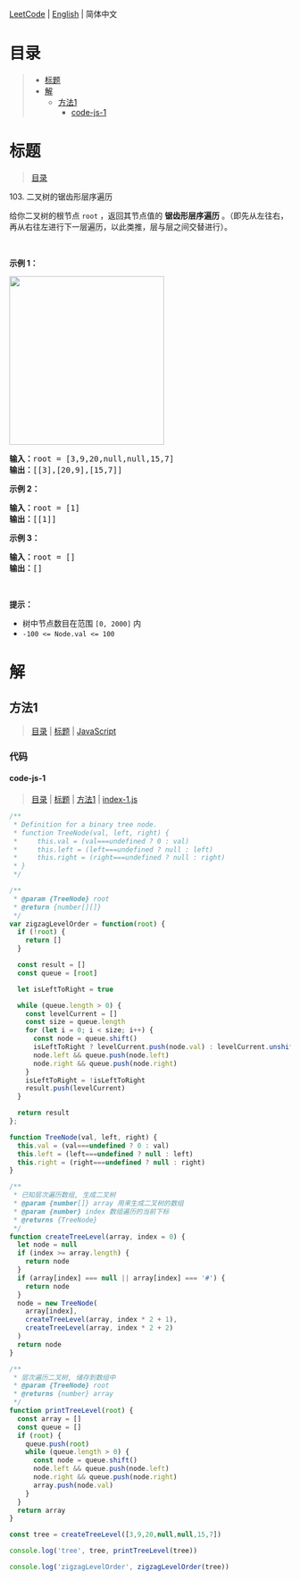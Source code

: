 [LeetCode](../README.CN.md) | [English](./README.md) | 简体中文

# 目录

>- [标题](#标题)
>- [解](#解)
>    - [方法1](#方法1)
>        - [code-js-1](#code-js-1)

# 标题

>[目录](#目录)

103.&nbsp;二叉树的锯齿形层序遍历

<p>给你二叉树的根节点 <code>root</code> ，返回其节点值的 <strong>锯齿形层序遍历</strong> 。（即先从左往右，再从右往左进行下一层遍历，以此类推，层与层之间交替进行）。</p>

<p>&nbsp;</p>

<p><strong>示例 1：</strong></p>
<img alt="" src="https://assets.leetcode.com/uploads/2021/02/19/tree1.jpg" style="width: 277px; height: 302px;" />
<pre>
<strong>输入：</strong>root = [3,9,20,null,null,15,7]
<strong>输出：</strong>[[3],[20,9],[15,7]]
</pre>

<p><strong>示例 2：</strong></p>

<pre>
<strong>输入：</strong>root = [1]
<strong>输出：</strong>[[1]]
</pre>

<p><strong>示例 3：</strong></p>

<pre>
<strong>输入：</strong>root = []
<strong>输出：</strong>[]
</pre>

<p>&nbsp;</p>

<p><strong>提示：</strong></p>

<ul>
	<li>树中节点数目在范围 <code>[0, 2000]</code> 内</li>
	<li><code>-100 &lt;= Node.val &lt;= 100</code></li>
</ul>


# 解

## 方法1

>[目录](#目录) | [标题](#标题) | [JavaScript](#code-js-1)

### 代码

#### code-js-1

>[目录](#目录) | [标题](#标题) | [方法1](#方法1) | [index-1.js](./index-1.js "index-1.js")

```JavaScript
/**
 * Definition for a binary tree node.
 * function TreeNode(val, left, right) {
 *     this.val = (val===undefined ? 0 : val)
 *     this.left = (left===undefined ? null : left)
 *     this.right = (right===undefined ? null : right)
 * }
 */

/**
 * @param {TreeNode} root
 * @return {number[][]}
 */
var zigzagLevelOrder = function(root) {
  if (!root) {
    return []
  }

  const result = []
  const queue = [root]

  let isLeftToRight = true

  while (queue.length > 0) {
    const levelCurrent = []
    const size = queue.length
    for (let i = 0; i < size; i++) {
      const node = queue.shift()
      isLeftToRight ? levelCurrent.push(node.val) : levelCurrent.unshift(node.val)
      node.left && queue.push(node.left)
      node.right && queue.push(node.right)
    }
    isLeftToRight = !isLeftToRight
    result.push(levelCurrent)
  }

  return result
};

function TreeNode(val, left, right) {
  this.val = (val===undefined ? 0 : val)
  this.left = (left===undefined ? null : left)
  this.right = (right===undefined ? null : right)
}

/**
 * 已知层次遍历数组, 生成二叉树
 * @param {number[]} array 用来生成二叉树的数组
 * @param {number} index 数组遍历的当前下标
 * @returns {TreeNode}
 */
function createTreeLevel(array, index = 0) {
  let node = null
  if (index >= array.length) {
    return node
  }
  if (array[index] === null || array[index] === '#') {
    return node
  }
  node = new TreeNode(
    array[index],
    createTreeLevel(array, index * 2 + 1),
    createTreeLevel(array, index * 2 + 2)
  )
  return node
}

/**
 * 层次遍历二叉树, 储存到数组中
 * @param {TreeNode} root 
 * @returns {number} array
 */
function printTreeLevel(root) {
  const array = []
  const queue = []
  if (root) {
    queue.push(root)
    while (queue.length > 0) {
      const node = queue.shift()
      node.left && queue.push(node.left)
      node.right && queue.push(node.right)
      array.push(node.val)
    }
  }
  return array
}

const tree = createTreeLevel([3,9,20,null,null,15,7])

console.log('tree', tree, printTreeLevel(tree))

console.log('zigzagLevelOrder', zigzagLevelOrder(tree))

```

